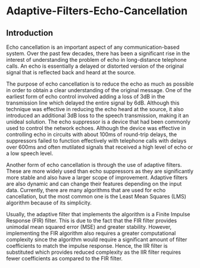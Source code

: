 # Adaptive-Filters-Echo-Cancellation

## Introduction 

Echo cancellation is an important aspect of any communication-based system. Over the past few decades, there has been a significant rise in the interest of understanding the problem of echo in long-distance telephone calls. An echo is essentially a delayed or distorted version of the original signal that is reflected back and heard at the source. 

The purpose of echo cancellation is to reduce the echo as much as possible in order to obtain a clear understanding of the original message. One of the earliest form of echo control involved adding a loss of 3dB in the transmission line which delayed the entire signal by 6dB. Although this technique was effective in reducing the echo heard at the source, it also introduced an additional 3dB loss to the speech transmission, making it an unideal solution. The echo suppressor is a device that had been commonly used to control the network echoes. Although the device was effective in controlling echo in circuits with about 100ms of round-trip delays, the suppressors failed to function effectively with telephone calls with delays over 600ms and often mutilated signals that received a high level of echo or a low speech level. 

Another form of echo cancellation is through the use of adaptive filters. These are more widely used than echo suppressors as they are significantly more stable and also have a larger scope of improvement. Adaptive filters are also dynamic and can change their features depending on the input data. Currently, there are many algorithms that are used for echo cancellation, but the most common one is the Least Mean Squares (LMS) algorithm because of its simplicity.
 
Usually, the adaptive filter that implements the algorithm is a Finite Impulse Response (FIR) filter. This is due to the fact that the FIR filter provides unimodal mean squared error (MSE) and greater stability. However, implementing the FIR algorithm also requires a greater computational complexity since the algorithm would require a significant amount of filter coefficients to match the impulse response. Hence, the IIR filter is substituted which provides reduced complexity as the IIR filter requires fewer coefficients as compared to the FIR filter. 

